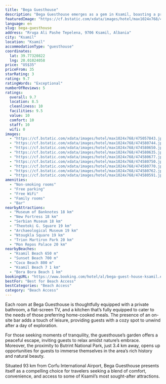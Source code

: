 ```yaml
---
title: "Bega Guesthouse"
description: "Bega Guesthouse emerges as a gem in Ksamil, boasting a prime location merely 700 meters from the pristine shores of Ksamil Beach."
featuredImage: "https://cf.bstatic.com/xdata/images/hotel/max1024x768/475057843.jpg?k=c5f54129ce69878f1774e4668ef4e889c87af7e58583786f9010b156f0141b6f&o=&hp=1"
language: en
slug: bega-guesthouse
address: "Rruga Ali Pashe Tepelena, 9706 Ksamil, Albania"
city: "Ksamil"
location: "Ksamil"
accommodationType: "guesthouse"
coordinates:
  lat: 39.77320822
  lng: 20.01024058
price: "US$35"
priceFrom: 35
starRating: 3
rating: 9.7
ratingWords: "Exceptional"
numberOfReviews: 5
ratings:
  overall: 9.7
  location: 8.5
  cleanliness: 10
  facilities: 9.5
  value: 10
  comfort: 10
  staff: 10
  wifi: 0
images:
  - "https://cf.bstatic.com/xdata/images/hotel/max1024x768/475057843.jpg?k=c5f54129ce69878f1774e4668ef4e889c87af7e58583786f9010b156f0141b6f&o=&hp=1"
  - "https://cf.bstatic.com/xdata/images/hotel/max1024x768/474580744.jpg?k=f2e87508a596602d0898385720226b81ddb5e6eb2a09fb511359a8f372a2b88d&o=&hp=1"
  - "https://cf.bstatic.com/xdata/images/hotel/max1024x768/474580650.jpg?k=e3e5989fa3546de085f24452d760329645c80bad4517554b47a992aea533f407&o=&hp=1"
  - "https://cf.bstatic.com/xdata/images/hotel/max1024x768/474580635.jpg?k=efd6c36638e31d4fc7f62d93ec7af9c6201c27506096b14e86584193dbcb3c54&o=&hp=1"
  - "https://cf.bstatic.com/xdata/images/hotel/max1024x768/474580677.jpg?k=d8938f9531d6727ca1d128c7ed70a597418a8af46285475370d524a5de2aa326&o=&hp=1"
  - "https://cf.bstatic.com/xdata/images/hotel/max1024x768/474580750.jpg?k=3019352826fc84a8152563ce95b0eef9290ddbd42feca33890dc747685fc417b&o=&hp=1"
  - "https://cf.bstatic.com/xdata/images/hotel/max1024x768/474580770.jpg?k=afd367d2a9bdb5e59e3775f11c6ae20761ced6754285ac8ae076cd3c66a06933&o=&hp=1"
  - "https://cf.bstatic.com/xdata/images/hotel/max1024x768/474580762.jpg?k=0990b2c7b53acfc580efa5f884504a755ef86ff1f1604faa32c7ab2b17865a14&o=&hp=1"
  - "https://cf.bstatic.com/xdata/images/hotel/max1024x768/474580591.jpg?k=425de36c5c66de43462f0b0e8bc483da61d621ec9a6e83b1b24ce509a59579ac&o=&hp=1"
amenities:
  - "Non-smoking rooms"
  - "Free parking"
  - "Free WiFi"
  - "Family rooms"
  - "Bar"
nearbyAttractions:
  - "Museum of Banknotes 18 km"
  - "New Fortress 18 km"
  - "Serbian Museum 18 km"
  - "Theotoki G. Square 19 km"
  - "Archaeological Museum 19 km"
  - "Ntougkla Square 19 km"
  - "Trion Martiron Park 20 km"
  - "Mon Repos Palace 20 km"
nearbyBeaches:
  - "Ksamil Beach 650 m"
  - "Sunset Beach 700 m"
  - "Coco Beach 800 m"
  - "Ksamil Beach 7 1 km"
  - "Bora Bora Beach 1 km"
bookingURL: "https://www.booking.com/hotel/al/bega-guest-house-ksamil.en-gb.html?aid=8035640"
bestFor: "Best for Beach Access"
bestCategories: "Beach Access"
category: "Beach Access"
---
```


Each room at Bega Guesthouse is thoughtfully equipped with a private bathroom, a flat-screen TV, and a kitchen that’s fully equipped to cater to the needs of those preferring home-cooked meals. The presence of an on-site bar adds a touch of leisure, providing guests with a cozy spot to unwind after a day of exploration.

For those seeking moments of tranquility, the guesthouse’s garden offers a peaceful escape, inviting guests to relax amidst nature’s embrace. Moreover, the proximity to Butrint National Park, just 3.4 km away, opens up opportunities for guests to immerse themselves in the area’s rich history and natural beauty.

Situated 93 km from Corfu International Airport, Bega Guesthouse presents itself as a compelling choice for travelers seeking a blend of comfort, convenience, and access to some of Ksamil’s most sought-after attractions.